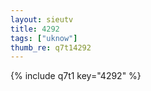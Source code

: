 ```yaml
--- 
layout: sieutv
title: 4292
tags: ["uknow"]
thumb_re: q7t14292
---
```

{% include q7t1 key="4292" %} 
